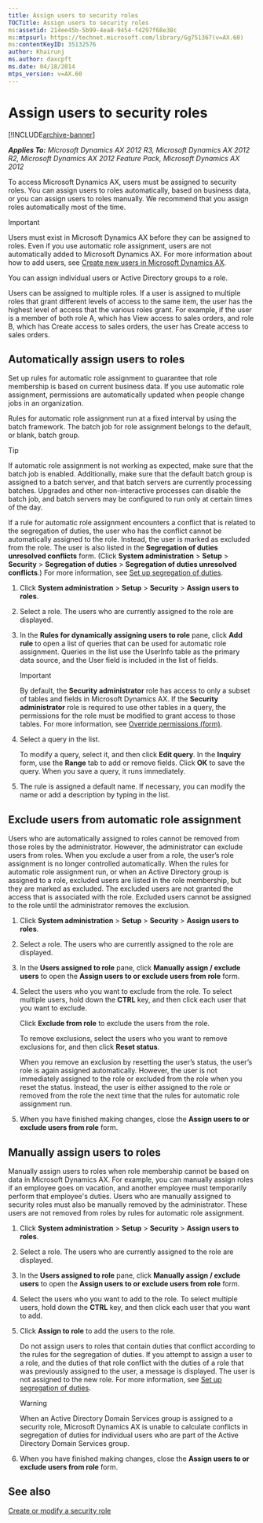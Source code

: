 ```yaml
---
title: Assign users to security roles
TOCTitle: Assign users to security roles
ms:assetid: 214ee45b-5b99-4ea8-9454-f4297f68e38c
ms:mtpsurl: https://technet.microsoft.com/library/Gg751367(v=AX.60)
ms:contentKeyID: 35132576
author: Khairunj
ms.author: daxcpft
ms.date: 04/18/2014
mtps_version: v=AX.60
---
```


# Assign users to security roles 


[!INCLUDE[archive-banner](includes/archive-banner.md)]


_**Applies To:** Microsoft Dynamics AX 2012 R3, Microsoft Dynamics AX 2012 R2, Microsoft Dynamics AX 2012 Feature Pack, Microsoft Dynamics AX 2012_

To access Microsoft Dynamics AX, users must be assigned to security roles. You can assign users to roles automatically, based on business data, or you can assign users to roles manually. We recommend that you assign roles automatically most of the time.


> [!IMPORTANT]
> <P>Users must exist in Microsoft Dynamics AX before they can be assigned to roles. Even if you use automatic role assignment, users are not automatically added to Microsoft Dynamics AX. For more information about how to add users, see <A href="create-new-users-in-microsoft-dynamics-ax.md">Create new users in Microsoft Dynamics AX</A>.</P>



You can assign individual users or Active Directory groups to a role.

Users can be assigned to multiple roles. If a user is assigned to multiple roles that grant different levels of access to the same item, the user has the highest level of access that the various roles grant. For example, if the user is a member of both role A, which has View access to sales orders, and role B, which has Create access to sales orders, the user has Create access to sales orders.

## Automatically assign users to roles

Set up rules for automatic role assignment to guarantee that role membership is based on current business data. If you use automatic role assignment, permissions are automatically updated when people change jobs in an organization.

Rules for automatic role assignment run at a fixed interval by using the batch framework. The batch job for role assignment belongs to the default, or blank, batch group.


> [!TIP]
> <P>If automatic role assignment is not working as expected, make sure that the batch job is enabled. Additionally, make sure that the default batch group is assigned to a batch server, and that batch servers are currently processing batches. Upgrades and other non-interactive processes can disable the batch job, and batch servers may be configured to run only at certain times of the day.</P>



If a rule for automatic role assignment encounters a conflict that is related to the segregation of duties, the user who has the conflict cannot be automatically assigned to the role. Instead, the user is marked as excluded from the role. The user is also listed in the **Segregation of duties unresolved conflicts** form. (Click **System administration** \> **Setup** \> **Security** \> **Segregation of duties** \> **Segregation of duties unresolved conflicts**.) For more information, see [Set up segregation of duties](set-up-segregation-of-duties.md).

1.  Click **System administration** \> **Setup** \> **Security** \> **Assign users to roles**.

2.  Select a role. The users who are currently assigned to the role are displayed.

3.  In the **Rules for dynamically assigning users to role** pane, click **Add rule** to open a list of queries that can be used for automatic role assignment. Queries in the list use the UserInfo table as the primary data source, and the User field is included in the list of fields.
    

    > [!IMPORTANT]
    > <P>By default, the <STRONG>Security administrator</STRONG> role has access to only a subset of tables and fields in Microsoft Dynamics AX. If the <STRONG>Security administrator</STRONG> role is required to use other tables in a query, the permissions for the role must be modified to grant access to those tables. For more information, see <A href="https://technet.microsoft.com/library/hh209290(v=ax.60)">Override permissions (form)</A>.</P>



4.  Select a query in the list.
    
    To modify a query, select it, and then click **Edit query**. In the **Inquiry** form, use the **Range** tab to add or remove fields. Click **OK** to save the query. When you save a query, it runs immediately.

5.  The rule is assigned a default name. If necessary, you can modify the name or add a description by typing in the list.

## Exclude users from automatic role assignment

Users who are automatically assigned to roles cannot be removed from those roles by the administrator. However, the administrator can exclude users from roles. When you exclude a user from a role, the user’s role assignment is no longer controlled automatically. When the rules for automatic role assignment run, or when an Active Directory group is assigned to a role, excluded users are listed in the role membership, but they are marked as excluded. The excluded users are not granted the access that is associated with the role. Excluded users cannot be assigned to the role until the administrator removes the exclusion.

1.  Click **System administration** \> **Setup** \> **Security** \> **Assign users to roles**.

2.  Select a role. The users who are currently assigned to the role are displayed.

3.  In the **Users assigned to role** pane, click **Manually assign / exclude users** to open the **Assign users to or exclude users from role** form.

4.  Select the users who you want to exclude from the role. To select multiple users, hold down the **CTRL** key, and then click each user that you want to exclude.
    
    Click **Exclude from role** to exclude the users from the role.
    
    To remove exclusions, select the users who you want to remove exclusions for, and then click **Reset status**.
    
    When you remove an exclusion by resetting the user’s status, the user’s role is again assigned automatically. However, the user is not immediately assigned to the role or excluded from the role when you reset the status. Instead, the user is either assigned to the role or removed from the role the next time that the rules for automatic role assignment run.

5.  When you have finished making changes, close the **Assign users to or exclude users from role** form.

## Manually assign users to roles

Manually assign users to roles when role membership cannot be based on data in Microsoft Dynamics AX. For example, you can manually assign roles if an employee goes on vacation, and another employee must temporarily perform that employee's duties. Users who are manually assigned to security roles must also be manually removed by the administrator. These users are not removed from roles by rules for automatic role assignment.

1.  Click **System administration** \> **Setup** \> **Security** \> **Assign users to roles**.

2.  Select a role. The users who are currently assigned to the role are displayed.

3.  In the **Users assigned to role** pane, click **Manually assign / exclude users** to open the **Assign users to or exclude users from role** form.

4.  Select the users who you want to add to the role. To select multiple users, hold down the **CTRL** key, and then click each user that you want to add.

5.  Click **Assign to role** to add the users to the role.
    
    Do not assign users to roles that contain duties that conflict according to the rules for the segregation of duties. If you attempt to assign a user to a role, and the duties of that role conflict with the duties of a role that was previously assigned to the user, a message is displayed. The user is not assigned to the new role. For more information, see [Set up segregation of duties](set-up-segregation-of-duties.md).
    

    > [!WARNING]
    > <P>When an Active Directory Domain Services group is assigned to a security role, Microsoft Dynamics AX is unable to calculate conflicts in segregation of duties for individual users who are part of the Active Directory Domain Services group.</P>



6.  When you have finished making changes, close the **Assign users to or exclude users from role** form.

## See also

[Create or modify a security role](create-or-modify-a-security-role.md)

  


